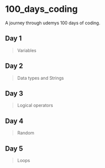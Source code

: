 # 100_days_coding
A journey through udemys 100 days of coding.
## Day 1
> Variables
## Day 2
> Data types and Strings
## Day 3
> Logical operators
## Day 4
> Random
## Day 5
> Loops

